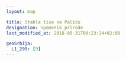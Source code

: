 ```yaml
---
layout: map

title: Stabla tise na Paliću
designation: Spomenik prirode
last_modified_at: 2018-05-31T00:23:14+02:00

geoSrbija:
  L1_299: [9]
---
```

